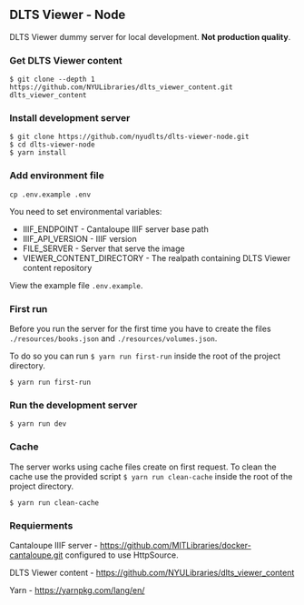## DLTS Viewer - Node

DLTS Viewer dummy server for local development. **Not production quality**.

### Get DLTS Viewer content

```
$ git clone --depth 1 https://github.com/NYULibraries/dlts_viewer_content.git dlts_viewer_content
```

### Install development server

``` 
$ git clone https://github.com/nyudlts/dlts-viewer-node.git
$ cd dlts-viewer-node
$ yarn install
```

### Add environment file

``` 
cp .env.example .env
```

You need to set environmental variables:

- IIIF_ENDPOINT - Cantaloupe IIIF server base path
- IIIF_API_VERSION - IIIF version
- FILE_SERVER - Server that serve the image
- VIEWER_CONTENT_DIRECTORY - The realpath containing DLTS Viewer content repository

View the example file `.env.example`.

### First run

Before you run the server for the first time you have to create the files `./resources/books.json` and `./resources/volumes.json`.

To do so you can run `$ yarn run first-run` inside the root of the project directory.

```
$ yarn run first-run
```

### Run the development server
```
$ yarn run dev
```

### Cache

The server works using cache files create on first request. To clean the cache use the provided script
`$ yarn run clean-cache` inside the root of the project directory.

```
$ yarn run clean-cache
```

### Requierments 

Cantaloupe IIIF server - https://github.com/MITLibraries/docker-cantaloupe.git configured to use HttpSource.

DLTS Viewer content - https://github.com/NYULibraries/dlts_viewer_content

Yarn - https://yarnpkg.com/lang/en/